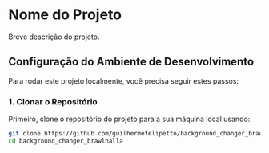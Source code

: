 # Nome do Projeto

Breve descrição do projeto.

## Configuração do Ambiente de Desenvolvimento

Para rodar este projeto localmente, você precisa seguir estes passos:

### 1. Clonar o Repositório

Primeiro, clone o repositório do projeto para a sua máquina local usando:

```bash
git clone https://github.com/guilhermefelipetto/background_changer_brawlhalla
cd background_changer_brawlhalla
